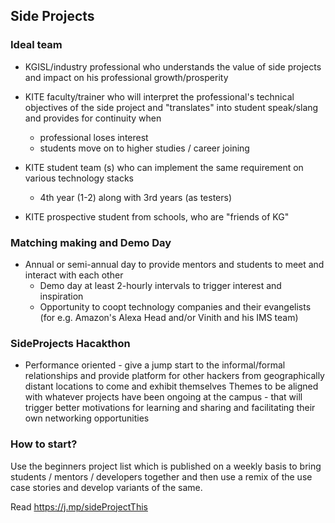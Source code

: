 

## Side Projects

### Ideal team
 - KGISL/industry professional who understands the value of side projects and impact on his professional growth/prosperity 
 - KITE faculty/trainer who will interpret the professional's technical objectives of the side project and "translates" into student speak/slang and provides for continuity when 
	 - professional loses interest 
	 - students move on to higher studies / career joining 

 - KITE student team (s) who can implement the same requirement on various technology stacks 
	 - 4th year (1-2) along with 3rd years (as testers) 
 - KITE prospective student from schools, who are "friends of KG" 

### Matching making and Demo Day
- Annual or semi-annual day to provide mentors and students to meet and interact with each other 
	- Demo day at least 2-hourly intervals to trigger interest and inspiration 
	- Opportunity to coopt technology companies and their evangelists (for e.g. Amazon's Alexa Head and/or Vinith and his IMS team) 

### SideProjects Hacakthon 
 
 - Performance oriented - give a jump start to the informal/formal relationships and provide platform for other hackers from geographically distant locations to come and exhibit themselves 
	Themes to be aligned with whatever projects have been ongoing at the campus - that will trigger better motivations for learning and sharing and facilitating their own networking opportunities 

### How to start? 

Use the beginners project list which is published on a weekly basis to bring students / mentors / developers together and then use a remix of the use case stories and develop variants of the same. 

Read https://j.mp/sideProjectThis


<!--stackedit_data:
eyJoaXN0b3J5IjpbLTE3MTE5OTg2NDIsNjI1NDAzMjIxXX0=
-->